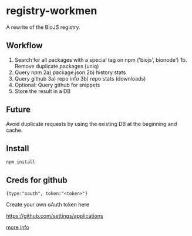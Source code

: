 registry-workmen
================

A rewrite of the BioJS registry.

Workflow
---------

1. Search for all packages with a special tag on npm ('biojs', bionode')
1b. Remove duplicate packages (uniq)
2. Query npm
2a) package.json
2b) history stats
3. Query github
3a) repo info
3b) repo stats (downloads)
4.  Optional: Query github for snippets
5. Store the result in a DB


Future
-------

Avoid duplicate requests by using the existing DB at the beginning and cache.

Install
-------

```
npm install
```

Creds for github
------

```
{type:"oauth", token:"<token>"}
```

Create your own oAuth token here

https://github.com/settings/applications

[more info](https://www.npmjs.org/package/github)
